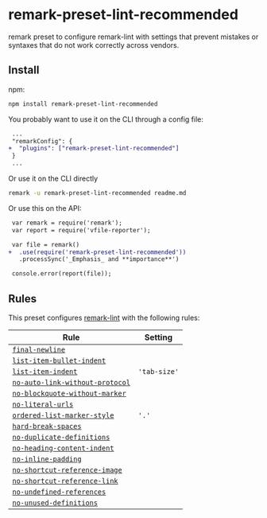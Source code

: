 <!--This file is generated-->

# remark-preset-lint-recommended

remark preset to configure remark-lint with settings that
prevent mistakes or syntaxes that do not work correctly
across vendors.

## Install

npm:

```sh
npm install remark-preset-lint-recommended
```

You probably want to use it on the CLI through a config file:

```diff
 ...
 "remarkConfig": {
+  "plugins": ["remark-preset-lint-recommended"]
 }
 ...
```

Or use it on the CLI directly

```sh
remark -u remark-preset-lint-recommended readme.md
```

Or use this on the API:

```diff
 var remark = require('remark');
 var report = require('vfile-reporter');

 var file = remark()
+  .use(require('remark-preset-lint-recommended'))
   .processSync('_Emphasis_ and **importance**')

 console.error(report(file));
```

## Rules

This preset configures [remark-lint](https://github.com/wooorm/remark-lint) with the following rules:

| Rule                                                                                                                                    | Setting      |
| --------------------------------------------------------------------------------------------------------------------------------------- | ------------ |
| [`final-newline`](https://github.com/wooorm/remark-lint/tree/master/packages/remark-lint-final-newline)                                 |              |
| [`list-item-bullet-indent`](https://github.com/wooorm/remark-lint/tree/master/packages/remark-lint-list-item-bullet-indent)             |              |
| [`list-item-indent`](https://github.com/wooorm/remark-lint/tree/master/packages/remark-lint-list-item-indent)                           | `'tab-size'` |
| [`no-auto-link-without-protocol`](https://github.com/wooorm/remark-lint/tree/master/packages/remark-lint-no-auto-link-without-protocol) |              |
| [`no-blockquote-without-marker`](https://github.com/wooorm/remark-lint/tree/master/packages/remark-lint-no-blockquote-without-marker)   |              |
| [`no-literal-urls`](https://github.com/wooorm/remark-lint/tree/master/packages/remark-lint-no-literal-urls)                             |              |
| [`ordered-list-marker-style`](https://github.com/wooorm/remark-lint/tree/master/packages/remark-lint-ordered-list-marker-style)         | `'.'`        |
| [`hard-break-spaces`](https://github.com/wooorm/remark-lint/tree/master/packages/remark-lint-hard-break-spaces)                         |              |
| [`no-duplicate-definitions`](https://github.com/wooorm/remark-lint/tree/master/packages/remark-lint-no-duplicate-definitions)           |              |
| [`no-heading-content-indent`](https://github.com/wooorm/remark-lint/tree/master/packages/remark-lint-no-heading-content-indent)         |              |
| [`no-inline-padding`](https://github.com/wooorm/remark-lint/tree/master/packages/remark-lint-no-inline-padding)                         |              |
| [`no-shortcut-reference-image`](https://github.com/wooorm/remark-lint/tree/master/packages/remark-lint-no-shortcut-reference-image)     |              |
| [`no-shortcut-reference-link`](https://github.com/wooorm/remark-lint/tree/master/packages/remark-lint-no-shortcut-reference-link)       |              |
| [`no-undefined-references`](https://github.com/wooorm/remark-lint/tree/master/packages/remark-lint-no-undefined-references)             |              |
| [`no-unused-definitions`](https://github.com/wooorm/remark-lint/tree/master/packages/remark-lint-no-unused-definitions)                 |              |
